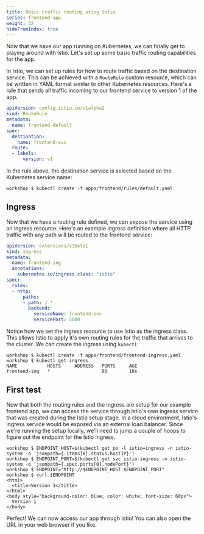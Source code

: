 ```yaml
---
title: Basic traffic routing using Istio
series: frontend-app
weight: 32
hideFromIndex: true
---
```


Now that we have our app running on Kubernetes, we can finally get to playing around with Istio. Let's set up some basic traffic routing capabilities for the app.

In Istio, we can set up rules for how to route traffic based on the destination service. This can be achieved with a `RouteRule` custom resource, which can be written in YAML format similar to other Kubernetes resources. Here's a rule that sends all traffic incoming to our frontend service to version 1 of the app.

```yaml
apiVersion: config.istio.io/v1alpha2
kind: RouteRule
metadata:
  name: frontend-default
spec:
  destination:
    name: frontend-svc
  route:
  - labels:
      version: v1
```

In the rule above, the destination service is selected based on the Kubernetes service name:

```shell
workshop $ kubectl create -f apps/frontend/rules/default.yaml
```

## Ingress

Now that we have a routing rule defined, we can expose the service using an ingress resource. Here's an example ingress definition where all HTTP traffic with any path will be routed to the frontend service:

```yaml
apiVersion: extensions/v1beta1
kind: Ingress
metadata:
  name: frontend-ing
  annotations:
    kubernetes.io/ingress.class: "istio"
spec:
  rules:
  - http:
      paths:
      - path: /.*
        backend:
          serviceName: frontend-svc
          servicePort: 5000
```

Notice how we set the ingress resource to use Istio as the ingress class. This allows Istio to apply it's own routing rules for the traffic that arrives to the cluster. We can create the ingress using `kubectl`:

```shell
workshop $ kubectl create -f apps/frontend/frontend-ingress.yaml
workshop $ kubectl get ingress
NAME           HOSTS     ADDRESS   PORTS     AGE
frontend-ing   *                   80        10s
```

## First test

Now that both the routing rules and the ingress are setup for our example frontend app, we can access the service through Istio's own ingress service that was created during the Istio setup stage. In a cloud environment, Istio's ingress service would be exposed via an external load balancer. Since we're running the setup locally, we'll need to jump a couple of hoops to figure out the endpoint for the Istio ingress.

```shell
workshop $ ENDPOINT_HOST=$(kubectl get po -l istio=ingress -n istio-system -o 'jsonpath={.items[0].status.hostIP}')
workshop $ ENDPOINT_PORT=$(kubectl get svc istio-ingress -n istio-system -o 'jsonpath={.spec.ports[0].nodePort}')
workshop $ ENDPOINT="http://$ENDPOINT_HOST:$ENDPOINT_PORT"
workshop $ curl $ENDPOINT
<html>
  <title>Version 1</title>
</html>
<body style="background-color: blue; color: white; font-size: 60px">
  Version 1
</body>
```

Perfect! We can now access our app through Istio! You can also open the URL in your web browser if you like.
